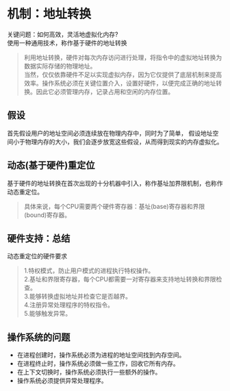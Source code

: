 
# 机制：地址转换

关键问题：如何高效，灵活地虚拟化内存?  
使用一种通用技术，称作基于硬件的地址转换
> 利用地址转换，硬件对每次内存访问进行处理，将指令中的虚拟地址转换为数据实际存储的物理地址。  
> 当然，仅仅依靠硬件不足以实现虚拟内存，因为它仅提供了底层机制来提高效率。操作系统必须在关键位置介入，设置好硬件，以便完成正确的地址转换。因此它必须管理内存，记录占用和空闲的内存位置。

## 假设
首先假设用户的地址空间必须连续放在物理内存中，同时为了简单，
假设地址空间小于物理内存的大小，我们会逐步放宽这些假设，从而得到现实的内存虚拟化。



## 动态(基于硬件)重定位

基于硬件的地址转换在首次出现的十分机器中引入，称作基址加界限机制，也称作动态重定位。
> 具体来说，每个CPU需要两个硬件寄存器：基址(base)寄存器和界限(bound)寄存器。

## 硬件支持：总结
动态重定位的硬件要求
> 1.特权模式，防止用户模式的进程执行特权操作。  
> 2.基址和界限寄存器，每个CPU都需要一对寄存器来支持地址转换和界限检查。  
> 3.能够转换虚拟地址并检查它是否越界。  
> 4.注册异常处理程序的特权指令。  
> 5.能够触发异常。

## 操作系统的问题

- 在进程创建时，操作系统必须为进程的地址空间找到内存空间。
- 在进程终止时，操作系统必须做一些工作，回收它所有内存。
- 在上下文切换时，操作系统必须执行一些额外的操作。
- 操作系统必须提供异常处理程序。






